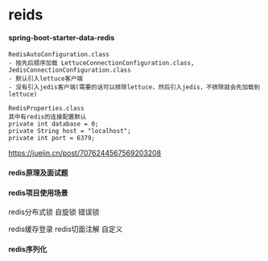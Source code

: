 # reids

#### spring-boot-starter-data-redis 

```
RedisAutoConfiguration.class
- 按先后顺序加载 LettuceConnectionConfiguration.class, JedisConnectionConfiguration.class
- 默认引入lettuce客户端
- 没有引入jedis客户端(需要的话可以排除lettuce，然后引入jedis，不排除就会先加载到lettuce)

RedisProperties.class
其中有redis的连接配置默认
private int database = 0;
private String host = "localhost";
private int port = 6379;
```
https://juejin.cn/post/7076244567569203208

#### redis原理及面试题

#### redis项目使用场景
redis分布式锁
    自旋锁
    错误锁

redis缓存登录
    redis切面注解 自定义

#### redis序列化